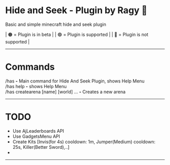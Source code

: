 # Hide and Seek - Plugin by Ragy 🔴
Basic and simple minecraft hide and seek plugin

  | 🟠 = Plugin is in beta         |
  | 🟢 = Plugin is supported       |
  | 🔴 = Plugin is not supported   |
  
<hr>

# Commands
 /has **-** Main command for Hide And Seek Plugin, shows Help Menu
 <br>/has help **-** shows Help Menu
 <br>/has createarena [name] [world] ... **-** Creates a new arena

<hr>

# TODO
- Use AjLeaderboards API
- Use GadgetsMenu API
- Create Kits [Invis(for 4s) cooldown: 1m, Jumper(Medium) cooldown: 25s, Killer(Better Sword),..]
- 

<hr>
